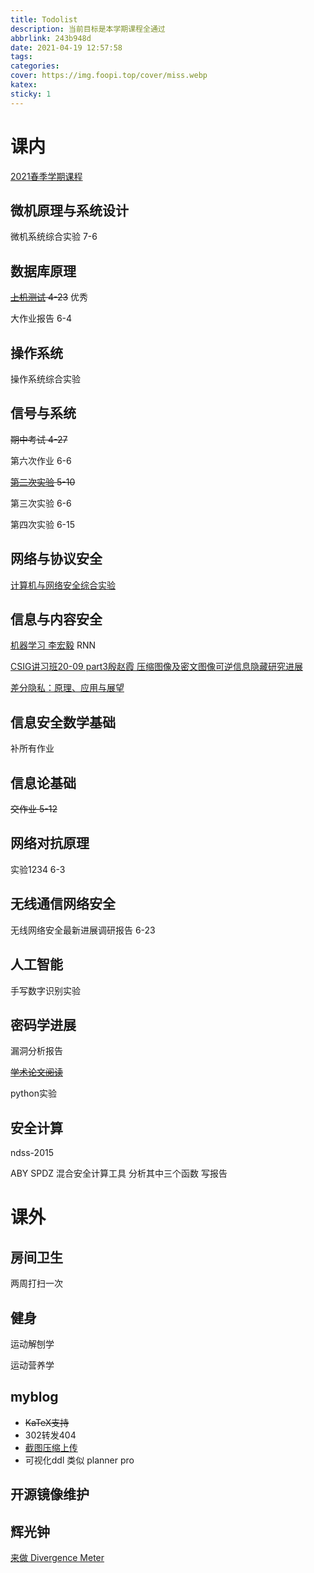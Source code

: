 ```yaml
---
title: Todolist
description: 当前目标是本学期课程全通过
abbrlink: 243b948d
date: 2021-04-19 12:57:58
tags:
categories:
cover: https://img.foopi.top/cover/miss.webp
katex:
sticky: 1
---
```


# 课内

[2021春季学期课程](https://foopi.top/posts/cc41c62f/)

## 微机原理与系统设计

微机系统综合实验 7-6

## 数据库原理

~~[上机测试](https://foopi.top/posts/122cff9f/) 4-23~~ 优秀

大作业报告 6-4

## 操作系统

操作系统综合实验

## 信号与系统

~~期中考试 4-27~~

第六次作业 6-6

~~[第二次实验](https://foopi.top/posts/ffa66aa4/) 5-10~~

第三次实验 6-6

第四次实验 6-15

## 网络与协议安全

[计算机与网络安全综合实验](https://foopi.top/categories/%E6%83%B3%E8%A6%81%E6%AF%95%E4%B8%9A/%E7%BD%91%E7%BB%9C%E4%B8%8E%E5%8D%8F%E8%AE%AE%E5%AE%89%E5%85%A8/)

## 信息与内容安全

[机器学习 李宏毅](https://www.bilibili.com/video/BV1Wv411h7kN) RNN

[CSIG讲习班20-09 part3殷赵霞 压缩图像及密文图像可逆信息隐藏研究进展](
https://www.bilibili.com/video/BV1Qk4y1k7GY?from=search&seid=15466391295177723172)

[差分隐私：原理、应用与展望](https://www.bilibili.com/video/BV1Tk4y117uA?from=search&seid=10380937147053242260)

## 信息安全数学基础

补所有作业

## 信息论基础

~~交作业 5-12~~

## 网络对抗原理

实验1234 6-3

## 无线通信网络安全

无线网络安全最新进展调研报告 6-23

## 人工智能

手写数字识别实验

## 密码学进展

漏洞分析报告

~~[学术论文阅读](https://foopi.top/posts/28034c81/)~~

python实验

## 安全计算

ndss-2015

ABY SPDZ 混合安全计算工具 分析其中三个函数 写报告

# 课外

## 房间卫生

两周打扫一次

## 健身

运动解刨学

运动营养学

## myblog

- ~~KaTeX支持~~
- 302转发404
- [截图压缩上传](https://maojun.xyz/build-your-own-image-server-with-backblaze-b2.html)
- 可视化ddl 类似 planner pro

## 开源镜像维护

## 辉光钟

[来做 Divergence Meter](https://debupt.github.io/2018/02/02/%E6%9D%A5%E5%81%9A-Divergence-Meter-%E8%BE%89%E5%85%89%E7%AE%A1%E6%97%B6%E9%92%9F/)

